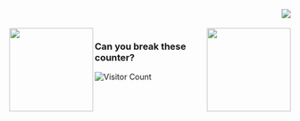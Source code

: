 <img align="right" src="https://github.com/Shing-Ho/Shing-Ho/blob/master/shingho.gif">
<br/><br/>
<img align="left" height="150px" src="https://github-readme-stats.vercel.app/api/top-langs/?username=anuraghazra&layout=compact&theme=dracula">
<img align="right" height="150px" src="https://github-readme-stats.vercel.app/api?username=Shing-Ho&show_icons=true&theme=dracula&count_private=true">

### Can you break these counter?
![Visitor Count](https://profile-counter.glitch.me/kelvinosse/count.svg)
